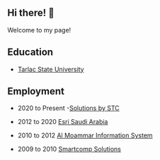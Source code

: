 ## Hi there! 👋 

Welcome to my page!
## Education
- [Tarlac State University](http://tsu.edu.ph/)

## Employment
- 2020 to Present -[Solutions by STC](https://solutions.com.sa/)

- 2012 to 2020 [Esri Saudi Arabia](https://www.esrisaudiarabia.com/en-sa/home)
- 2010 to 2012 [Al Moammar Information System](https://mis.com.sa/)
- 2009 to 2010 [Smartcomp Solutions](https://www.linkedin.com/company/smartcompsolutions/)

